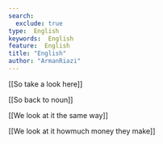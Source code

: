 ```yaml
---
search:
  exclude: true
type:  English
keywords:  English
feature:  English
title: "English"
author: "ArmanRiazi"
---
```


[[So take a look here]]

[[So back to noun]]

[[We look at it the same way]]

[[We look at it howmuch money they make]]